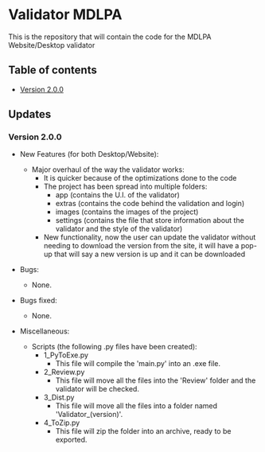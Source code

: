 # Validator MDLPA
This is the repository that will contain the code for the MDLPA Website/Desktop validator

## Table of contents
- [Version 2.0.0](#version-200)

## Updates
### Version 2.0.0

- New Features (for both Desktop/Website):
    - Major overhaul of the way the validator works:
        - It is quicker because of the optimizations done to the code
        - The project has been spread into multiple folders:
            - app (contains the U.I. of the validator)
            - extras (contains the code behind the validation and login)
            - images (contains the images of the project)
            - settings (contains the file that store information about the validator and the style of the validator)
        - New functionality, now the user can update the validator without needing to download the version from the site, it will have a pop-up that will say a new version is up and it can be downloaded

- Bugs:
    - None.

- Bugs fixed:
    - None.

- Miscellaneous:
    - Scripts (the following .py files have been created):
        - 1_PyToExe.py 
            - This file will compile the 'main.py' into an .exe file.
        - 2_Review.py
            - This file will move all the files into the 'Review' folder and the validator will be checked.
        - 3_Dist.py
            - This file will move all the files into a folder named 'Validator_(version)'.
        - 4_ToZip.py
            - This file will zip the folder into an archive, ready to be exported.